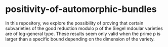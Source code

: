 # positivity-of-automorphic-bundles

In this repository, we explore the possibility of proving that certain subvarieties of the good reduction modulo p of the Siegel mdoular varieties are of log-general type. These results seem only valid when the prime p is larger than a specific bound depending on the dimension of the variety.

